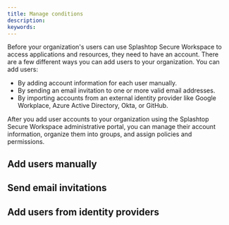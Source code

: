 ```yaml
---
title: Manage conditions
description:
keywords:
---
```


Before your organization's users can use Splashtop Secure Workspace to access applications and resources, they need to have an account. There are a few different ways you can add users to your organization.
You can add users:

* By adding account information for each user manually.
* By sending an email invitation to one or more valid email addresses.
* By importing accounts from an external identity provider like Google Workplace, Azure Active Directory, Okta, or GitHub.

After you add user accounts to your organization using the Splashtop Secure Workspace administrative portal, you can manage their account information, organize them into groups, and assign policies and permissions.

## Add users manually


## Send email invitations


## Add users from identity providers